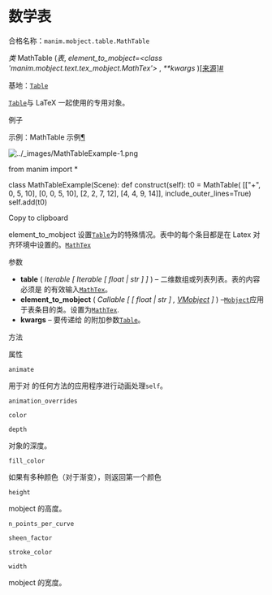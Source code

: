 # 数学表

合格名称：`manim.mobject.table.MathTable`

_类_ MathTable (_表_, _element_to_mobject=<class 'manim.mobject.text.tex_mobject.MathTex'>_ , _\*\*kwargs_ )[\[来源\]](../_modules/manim/mobject/table.html#MathTable)[#](#manim.mobject.table.MathTable "此定义的固定链接")

基地：[`Table`](manim.mobject.table.Table.html#manim.mobject.table.Table "manim.mobject.table.Table")

[`Table`](manim.mobject.table.Table.html#manim.mobject.table.Table "manim.mobject.table.Table")与 LaTeX 一起使用的专用对象。

例子

示例：MathTable 示例[¶](#mathtableexample)

![../_images/MathTableExample-1.png](../_images/MathTableExample-1.png)

from manim import \*

class MathTableExample(Scene):
def construct(self):
t0 = MathTable(
\[\["+", 0, 5, 10\],
\[0, 0, 5, 10\],
\[2, 2, 7, 12\],
\[4, 4, 9, 14\]\],
include_outer_lines=True)
self.add(t0)

Copy to clipboard

element_to_mobject 设置[`Table`](manim.mobject.table.Table.html#manim.mobject.table.Table "manim.mobject.table.Table")为的特殊情况。表中的每个条目都是在 Latex 对齐环境中设置的。[`MathTex`](manim.mobject.text.tex_mobject.MathTex.html#manim.mobject.text.tex_mobject.MathTex "manim.mobject.text.tex_mobject.MathTex")

参数

- **table** ( _Iterable_ _\[_ _Iterable_ _\[_ _float_ _|_ _str_ _\]_ _\]_ ) – 二维数组或列表列表。表的内容必须是 的有效输入[`MathTex`](manim.mobject.text.tex_mobject.MathTex.html#manim.mobject.text.tex_mobject.MathTex "manim.mobject.text.tex_mobject.MathTex")。
- **element_to_mobject** ( _Callable_ _\[_ _\[_ _float_ _|_ _str_ _\]_ _,_ [_VMobject_](manim.mobject.types.vectorized_mobject.VMobject.html#manim.mobject.types.vectorized_mobject.VMobject "manim.mobject.types.vectorized_mobject.VMobject") _\]_ ) –[`Mobject`](manim.mobject.mobject.Mobject.html#manim.mobject.mobject.Mobject "manim.mobject.mobject.Mobject")应用于表条目的类。设置为[`MathTex`](manim.mobject.text.tex_mobject.MathTex.html#manim.mobject.text.tex_mobject.MathTex "manim.mobject.text.tex_mobject.MathTex").
- **kwargs** – 要传递给 的附加参数[`Table`](manim.mobject.table.Table.html#manim.mobject.table.Table "manim.mobject.table.Table")。

方法

属性

`animate`

用于对 的任何方法的应用程序进行动画处理`self`。

`animation_overrides`

`color`

`depth`

对象的深度。

`fill_color`

如果有多种颜色（对于渐变），则返回第一个颜色

`height`

mobject 的高度。

`n_points_per_curve`

`sheen_factor`

`stroke_color`

`width`

mobject 的宽度。

